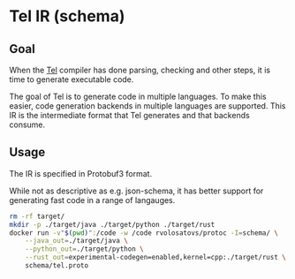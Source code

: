 
# Tel IR (schema)

## Goal

When the [Tel](https://github.com/mverleg/tel) compiler has done parsing, checking and other steps, it is time to generate executable code. 

The goal of Tel is to generate code in multiple languages. To make this easier, code generation backends in multiple languages are supported. This IR is the intermediate format that Tel generates and that backends consume.

## Usage

The IR is specified in Protobuf3 format.

While not as descriptive as e.g. json-schema, it has better support for generating fast code in a range of langauges.

```bash
rm -rf target/
mkdir -p ./target/java ./target/python ./target/rust
docker run -v"$(pwd)":/code -w /code rvolosatovs/protoc -I=schema/ \
    --java_out=./target/java \
    --python_out=./target/python \
    --rust_out=experimental-codegen=enabled,kernel=cpp:./target/rust \
    schema/tel.proto
```

